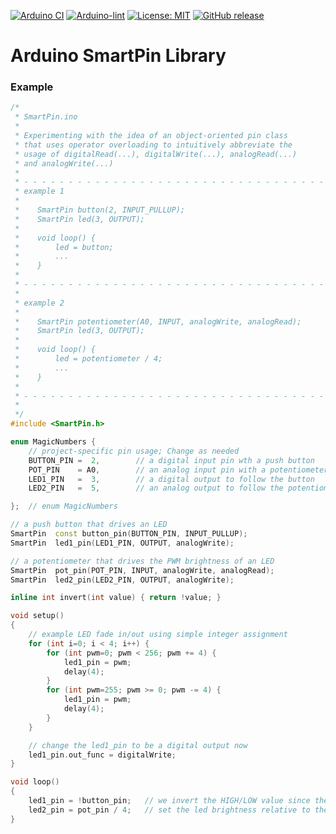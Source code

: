 
[![Arduino CI](https://github.com/ripred/SmartPin/workflows/Arduino%20CI/badge.svg)](https://github.com/marketplace/actions/arduino_ci)
[![Arduino-lint](https://github.com/ripred/SmartPin/actions/workflows/arduino-lint.yml/badge.svg)](https://github.com/ripred/SmartPin/actions/workflows/arduino-lint.yml)
[![License: MIT](https://img.shields.io/badge/license-MIT-green.svg)](https://github.com/ripred/SmartPin/blob/master/LICENSE)
[![GitHub release](https://img.shields.io/github/release/ripred/SmartPin.svg?maxAge=3600)](https://github.com/ripred/SmartPin/releases)


# Arduino SmartPin Library



### Example

```cpp
/*
 * SmartPin.ino
 * 
 * Experimenting with the idea of an object-oriented pin class
 * that uses operator overloading to intuitively abbreviate the 
 * usage of digitalRead(...), digitalWrite(...), analogRead(...)
 * and analogWrite(...)
 * 
 * - - - - - - - - - - - - - - - - - - - - - - - - - - - - - - - - - - - - 
 * example 1
 * 
 *    SmartPin button(2, INPUT_PULLUP);
 *    SmartPin led(3, OUTPUT);
 * 
 *    void loop() {
 *        led = button;
 *        ...
 *    }
 * 
 * - - - - - - - - - - - - - - - - - - - - - - - - - - - - - - - - - - - - 
 * 
 * example 2
 * 
 *    SmartPin potentiometer(A0, INPUT, analogWrite, analogRead);
 *    SmartPin led(3, OUTPUT);
 * 
 *    void loop() {
 *        led = potentiometer / 4;
 *        ...
 *    }
 * 
 * - - - - - - - - - - - - - - - - - - - - - - - - - - - - - - - - - - - - 
 * 
 */
#include <SmartPin.h>

enum MagicNumbers {
    // project-specific pin usage; Change as needed
    BUTTON_PIN =  2,        // a digital input pin wth a push button
    POT_PIN    = A0,        // an analog input pin with a potentiometer
    LED1_PIN   =  3,        // a digital output to follow the button
    LED2_PIN   =  5,        // an analog output to follow the potentiometer

};  // enum MagicNumbers

// a push button that drives an LED
SmartPin  const button_pin(BUTTON_PIN, INPUT_PULLUP);
SmartPin  led1_pin(LED1_PIN, OUTPUT, analogWrite);

// a potentiometer that drives the PWM brightness of an LED
SmartPin  pot_pin(POT_PIN, INPUT, analogWrite, analogRead);
SmartPin  led2_pin(LED2_PIN, OUTPUT, analogWrite);

inline int invert(int value) { return !value; }

void setup()
{
    // example LED fade in/out using simple integer assignment
    for (int i=0; i < 4; i++) {
        for (int pwm=0; pwm < 256; pwm += 4) {
            led1_pin = pwm;
            delay(4);
        }
        for (int pwm=255; pwm >= 0; pwm -= 4) {
            led1_pin = pwm;
            delay(4);
        }
    }

    // change the led1_pin to be a digital output now
    led1_pin.out_func = digitalWrite;
}

void loop()
{
    led1_pin = !button_pin;   // we invert the HIGH/LOW value since the button is active-low
    led2_pin = pot_pin / 4;   // set the led brightness relative to the potentiometer value
}
```

